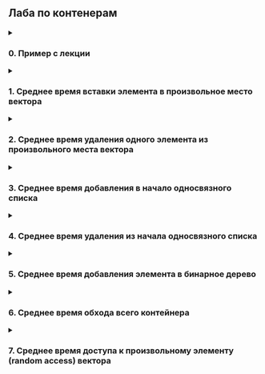 <h2>Лаба по контенерам</h2>
<details>
  <summary><h3>0. Пример с лекции</h3></summary>
  
  Будем последовательно добавлять элементы в `std::vector`, следить за изменением размерности вектора - `capacity` и `size`. Эти значения записываем в файл, после чего построим график зависимомти размерностей вектора от количества итераций(числа добавляемых элементов).

<details>
  <summary>"task0.cpp"</summary>

  ```C++
  #include <iostream>
  #include <fstream>
  #include <vector>
  
  int main() {
      std::vector<int> v;
      std::ofstream of("../0.csv", std::ios::out);
      for (int i = 0; i < 4096; i++) {
          v.push_back(i);
          if (i % 100 == 0) {
              of << v.capacity() << ' ' << v.size() << '\n';
          }
      }
      return 0;
  }
  ```
  
</details>

![capacity_size](./img/image0.png)

Видим, что значение `size` изменяется линейно в соответствии с добавляемыми элементами, а вот значение `capacity` - скачкообразно, сответствуют степеняв двойки (1, 2, 4, 8, 16, 32, 64,..). Так происходит из-за того, что `size` - занимаемое место в векторе, соответственно, если мы добавили 1 элемент, то этот параметр увеличился на единицу. А вот `capacity` - это место, которое впринципе выделено под вектор, соотвественно, при достижении верхней границы этого места этот параметр автоматически увеличивается. А поскольку трудоёмко каждый раз увеличивать место на единицу, то этот параметр увеличивается с запасом.
  
</details>

<details>
  <summary><h3>1. Среднее время вставки элемента в произвольное место вектора</h3></summary>

Напишем свой `subvector`, помимо прочих методов, реализуем нужный нам метод `insert` - добавление элемента на конкретную позицию.

```C++
void Subvector::insert(int pos, int value) {
    if (this->top > this->capacity) {
        this->resize(this->top * 2 + 1);
    }
    for (unsigned int i = this->top - 1; i > pos; i--) {
        this->mas[i + 1] = this->mas[i];
    }
    this->mas[pos + 1] = this->mas[pos];
    this->top++;
    this->mas[pos] = value;
}
```

Будем тестировать наш метод `insert` для нашего `subvector`, а так же стандартный `insert` для `std::vector`. Для этого будем добавлять элемент, стая его на первое (нулевое) место, а так же будем засекать время работы этих методов, а потом строить график зависимости времени выполнения от размера вектора/сабвектора.

<details>
  <summary>"task1.cpp"</summary>

```C++
#include <iostream>
#include <vector>
#include <fstream>
#include <random>
#include <chrono>
#include "subvector.h"

double get_time() {
    return std::chrono::duration_cast<std::chrono::microseconds>(
            std::chrono::steady_clock::now().time_since_epoch()).count() / 1e6;
}

int rand_uns(int min, int max) {
    unsigned seed = std::chrono::steady_clock::now().time_since_epoch().count();
    static std::default_random_engine e(seed);
    std::uniform_int_distribution<int> d(min, max);
    return d(e);
}

int main() {
    std::ofstream f1("../1_1.csv", std::ios::out);
    std::ofstream f2("../1_2.csv", std::ios::out);

    Subvector subv;
    std::vector<int> v;
    for (int i = 0; i < 1048576; i++) {
        int value = rand_uns(0, 100);
        subv.push_back(value);
        v.push_back(value);
        if (i % 1000 == 0) {
            int new_value = rand_uns(0, 100);
            //int new_pos = rand_uns(0, subv.getTop());
            int new_pos = 0;
            auto start = get_time();
            subv.insert(new_pos, new_value);
            auto finish = get_time();
            auto time = finish - start;
            f1 << subv.getTop() << " " << time << "\n";

            start = get_time();
            v.insert(v.begin() + new_pos, new_value);
            finish = get_time();
            time = finish - start;
            f2 << v.size()<< " " << time << "\n";
        }
    }

    std::cout << subv.getCapacity() << '\n';

    return 0;
}
```
</details>

Итак, график для `subvector`:

![capacity_size](./img/image1.png)

Можем точно сказать, что ассимптотика нашего метода `insert` равна **O(N)**. Это и очевидно, поскольку для того, чтобы добавить элемент, нам нужно передвинуть весь сабвектор на одну позицию.

И график для `std::vector`:

![capacity_size](./img/image2.png)

Здесь так же ассимптотика составляет **O(N)**. Мы так же можем наблюдать некоторый излом - это происходит из-за больших данных. В общей картине - ничего не меняется.
  
</details>


<details>
  <summary><h3>2. Среднее время удаления одного элемента из произвольного места вектора</h3></summary>

Дополним предыдущий вектор, реализовав нужный нам метод `erase` - удаление элемента из конкретной позиции.

```C++
void Subvector::erase(int pos) {
    for (unsigned int i = pos; i < this->getTop() - 1; i++) {
        this->mas[i] = this->mas[i+1];
    }
    this->top--;
}
```

Будем тестировать наш метод `erase` для нашего `subvector`, а так же стандартный `erase` для `std::vector`. Для этого сначала заполним наши контейнера набором одинаковых чисел, а затем будем постепенно удалять первый (нулевой) элемент. Во время использования метода будем засекать время, а затем построим график зависимости времени выполнения от размера вектора/сабвектора.

<details>
  <summary>"task2.cpp"</summary>

```C++
#include <iostream>
#include <vector>
#include <fstream>
#include <random>
#include <chrono>
#include "subvector.h"

double get_time() {
    return std::chrono::duration_cast<std::chrono::microseconds>(
            std::chrono::steady_clock::now().time_since_epoch()).count() / 1e6;
}

int rand_uns(int min, int max) {
    unsigned seed = std::chrono::steady_clock::now().time_since_epoch().count();
    static std::default_random_engine e(seed);
    std::uniform_int_distribution<int> d(min, max);
    return d(e);
}

int main() {
    std::ofstream f1("../2_1.csv", std::ios::out);
    std::ofstream f2("../2_2.csv", std::ios::out);

    Subvector subv;
    std::vector<int> v;
    for (int i = 0; i < 262144; i++) {
        int value = rand_uns(0, 100);
        subv.push_back(value);
        v.push_back(value);
    }
    for (int i = 0; i < 262144; i++) {
        std::cout << i << '\n';
        if (i % 1000 != 0) {
            subv.erase(0);
            v.erase(v.begin());
        }
        else if (i % 1000 == 0) {
            auto start = get_time();
            subv.erase(0);
            auto finish = get_time();
            auto time = finish - start;
            f1 << subv.getTop() << " " << time << "\n";

            start = get_time();
            v.erase(v.begin());
            finish = get_time();
            time = finish - start;
            f2 << v.size()<< " " << time << "\n";
        }
    }

    return 0;
}
```
</details>

Итак, график для `subvector`:

![capacity_size](./img/image3.png)

Можем точно сказать, что ассимптотика нашего метода `erase` равна **O(N)**. Это и очевидно, поскольку для того, чтобы удалить элемент, нам нужно передвинуть весь сабвектор на одну позицию.

И график для `std::vector`:

![capacity_size](./img/image4.png)

Здесь так же ассимптотика составляет **O(N)**. Мы так же можем наблюдать некоторый излом - это происходит из-за больших данных. В общей картине - опять же ничего не меняется.
  
</details>

<details>
  <summary><h3>3. Среднее время добавления в начало односвязного списка</h3></summary>

Будем тестировать односвязные списки, такие как `list`, `forward_list` и написанный нами `subforwardlist`. А точнее будем тестировать их метод `push_front`: будем последовательно добавлять в контейнер элементы и записывать время работы метода. Затем построим график зависимости времени работы метода в зависимости от размера контейнера.

<details>
  <summary>"task3.cpp"</summary>

```C++
#include <iostream>
#include <list>
#include <forward_list>
#include <fstream>
#include <random>
#include <chrono>

struct subforwardlist {
    int data;
    subforwardlist* next;
};

bool init(subforwardlist **sfl) {
    *sfl = NULL;
    return 0;
}

void push_forward(subforwardlist **sfl, int d) {
    subforwardlist* start = new subforwardlist();
    start->data = d;
    start->next = (*sfl);
    (*sfl) = start;
}

void pop_forward(subforwardlist **sfl) {
    if (  *sfl  ) {
        subforwardlist *p = (*sfl)->next;
        delete *sfl;
        (*sfl) = p;
    }
}

void clear(subforwardlist **sfl) {
    if (  !(*sfl)  ) return;
    while (*sfl) {
        pop_forward(sfl);
    }
    (*sfl) = NULL;
}

double get_time() {
    return std::chrono::duration_cast<std::chrono::microseconds>(
            std::chrono::steady_clock::now().time_since_epoch()).count() / 1e6;
}

int rand_uns(int min, int max) {
    unsigned seed = std::chrono::steady_clock::now().time_since_epoch().count();
    static std::default_random_engine e(seed);
    std::uniform_int_distribution<int> d(min, max);
    return d(e);
}

int main() {
    std::ofstream f1("../3_1.csv", std::ios::out);
    std::ofstream f2("../3_2.csv", std::ios::out);
    std::ofstream f3("../3_3.csv", std::ios::out);

    std::list<int> l;
    std::forward_list<int> fl;
    subforwardlist *sfl;
    init(&sfl);
    for (int i = 0; i < 16777216; i++) {
        int value = rand_uns(0, 100);
        l.push_front(value);
        fl.push_front(value);
        push_forward(&sfl, value);
        if (i % 1000 == 0) {
            int new_value = rand_uns(0, 100);

            auto start = get_time();
            l.push_front(new_value);
            auto finish = get_time();
            auto time = finish - start;
            f1 << l.size() << " " << time << "\n";

            start = get_time();
            fl.push_front(new_value);
            finish = get_time();
            time = finish - start;
            f2 <<  i + i/1000 << " " << time << "\n";

            start = get_time();
            push_forward(&sfl, new_value);
            finish = get_time();
            time = finish - start;
            f3 << i + i/1000 << " " << time << "\n";
        }
    }

    clear(&sfl);
    return 0;
}
```
</details>

График для `std::list`:

![capacity_size](./img/image5.png)

Из графика можем определить ассимптотику - **O(1)**. Действительно, для работы этого метода необходимо просто выделить ячейку памяти, куда запишется добавляемое значение, а затем перевесить указатели так, чтобы новая ячейка стала первый (нулевым) элементом контейнера.

График для `std::forward_list`:

![capacity_size](./img/image6.png)

Аналогично, ассимптотика **O(1)**. Соображения те же самые.

И график для `std::subforwardlist`:

![capacity_size](./img/image7.png)

Аналогично, ассимптотика **O(1)**. Соображения те же самые.

P.s.: в некоторых случаях может получиться так, что график представляет собой несколько прямых - квантование. Это не страшно, ассимптотику это не меняет. Чтобы от этого избавиться, необходимо усреднять значения.

P.s.: для `subforwardlist` я не применял методы ООП, пользовался структурой и функциями для неё.

</details>

<details>
  <summary><h3>4. Среднее время удаления из начала односвязного списка</h3></summary>

Продолжим тестировать `list`, `forward_list` и написанный нами `subforwardlist`. Теперь будем тестировать их метод `pop_front`: сначала заполним их одинаковыми элементами, а затем будем последовательно удалять из контейнера элементы и записывать время работы метода. Затем построим график зависимости времени работы метода в зависимости от размера контейнера.

<details>
<summary>"task4.cpp"</summary>

```C++
#include <iostream>
#include <list>
#include <forward_list>
#include <fstream>
#include <random>
#include <chrono>

struct subforwardlist {
    int data;
    subforwardlist* next;
};

bool init(subforwardlist **sfl) {
    *sfl = NULL;
    return 0;
}

void push_forward(subforwardlist **sfl, int d) {
    subforwardlist* start = new subforwardlist();
    start->data = d;
    start->next = (*sfl);
    (*sfl) = start;
}

void pop_forward(subforwardlist **sfl) {
    if (  *sfl  ) {
        subforwardlist *p = (*sfl)->next;
        delete *sfl;
        (*sfl) = p;
    }
}

void clear(subforwardlist **sfl) {
    if (  !(*sfl)  ) return;
    while (*sfl) {
        pop_forward(sfl);
    }
    (*sfl) = NULL;
}

double get_time() {
    return std::chrono::duration_cast<std::chrono::microseconds>(
            std::chrono::steady_clock::now().time_since_epoch()).count() / 1e6;
}

int rand_uns(int min, int max) {
    unsigned seed = std::chrono::steady_clock::now().time_since_epoch().count();
    static std::default_random_engine e(seed);
    std::uniform_int_distribution<int> d(min, max);
    return d(e);
}

int main() {
    std::ofstream f1("../3_1.csv", std::ios::out);
    std::ofstream f2("../3_2.csv", std::ios::out);
    std::ofstream f3("../3_3.csv", std::ios::out);

    std::list<int> l;
    std::forward_list<int> fl;
    subforwardlist *sfl;
    init(&sfl);
    for (int i = 0; i < 16777216; i++) {
        int value = rand_uns(0, 100);
        l.push_front(value);
        fl.push_front(value);
        push_forward(&sfl, value);
        if (i % 1000 == 0) {
            int new_value = rand_uns(0, 100);

            auto start = get_time();
            l.push_front(new_value);
            auto finish = get_time();
            auto time = finish - start;
            f1 << l.size() << " " << time << "\n";

            start = get_time();
            fl.push_front(new_value);
            finish = get_time();
            time = finish - start;
            f2 <<  i + i/1000 << " " << time << "\n";

            start = get_time();
            push_forward(&sfl, new_value);
            finish = get_time();
            time = finish - start;
            f3 << i + i/1000 << " " << time << "\n";
        }
    }

    clear(&sfl);
    return 0;
}
```
</details>

График для `std::list`:

![capacity_size](./img/image8.png)

Из графика можем определить ассимптотику - **O(1)**. Действительно, для работы этого метода необходимо просто переставить указатель на первую (нулевую) ячейку, а исходно первую (нулевую) ячейку очистить при необходимости.

График для `std::forward_list`:

![capacity_size](./img/image9.png)

Аналогично, ассимптотика **O(1)**. Соображения те же самые.

И график для `std::subforwardlist`:

![capacity_size](./img/image10.png)

Аналогично, ассимптотика **O(1)**. Соображения те же самые.

P.s.: здесь уже квантование выражено ярче, но исправлять не буду - ассимптотика проследивается сразу. Это не страшно, ассимптотику это не меняет. Чтобы от этого избавиться, необходимо усреднять значения.

P.s.: для `subforwardlist` я не применял методы ООП, пользовался структурой и функциями для неё.
  
</details>

<details>
  <summary><h3>5. Среднее время добавления элемента в бинарное дерево</h3></summary>

Будем тестировать контейнеры, основанные на работе бинарного дерева. Это `set`, `map`, 'multiset` и 'multimap`. Здесь квантование выражено сильнее, поэтому усреднять точно надо. Будет поочерёдно для каждого контейнера добавлять элементы, через каждую 1000 элементов фиксировать среднее время работы метода `insert`. Далее строим графики зависимости времени работы этого метода от размера контейнера.

<details>
  <summary>"task5.cpp"</summary>

```C++
#include <iostream>
#include <set>
#include <map>
#include <fstream>
#include <random>
#include <chrono>

double get_time() {
    return std::chrono::duration_cast<std::chrono::microseconds>(
            std::chrono::steady_clock::now().time_since_epoch()).count() / 1e6;
}

int rand_uns(int min, int max) {
    unsigned seed = std::chrono::steady_clock::now().time_since_epoch().count();
    static std::default_random_engine e(seed);
    std::uniform_int_distribution<int> d(min, max);
    return d(e);
}

int main() {
    std::ofstream f1("../5_1.csv", std::ios::out);
    std::ofstream f2("../5_2.csv", std::ios::out);
    std::ofstream f3("../5_3.csv", std::ios::out);
    std::ofstream f4("../5_4.csv", std::ios::out);

    std::set<int> s;
    std::map<int, int> m;
    std::multiset<int> ms;
    std::multimap<int, int> mm;

    bool record = false;
    auto start = get_time();
    for (int i = 0; i < 16777216; i++) {
        if (!record) {
            start = get_time();
            record = true;
        }
        s.insert(i);
        if (i != 0 and i % 10000 == 0) {
            auto finish = get_time();
            auto time = (finish - start) / 10000;

            f1 << s.size() << " " << time << "\n";
            record = false;
        }
    }

    record = false;
    start = get_time();
    for (int i = 0; i < 16777216; i++) {
        if (!record) {
            start = get_time();
            record = true;
        }
        m.insert({i, i});
        if (i != 0 and i % 10000 == 0) {
            auto finish = get_time();
            auto time = (finish - start) / 10000;

            f2 << m.size() << " " << time << "\n";
            record = false;
        }
    }

    record = false;
    start = get_time();
    for (int i = 0; i < 16777216; i++) {
        if (!record) {
            start = get_time();
            record = true;
        }
        ms.insert(i);
        if (i != 0 and i % 10000 == 0) {
            auto finish = get_time();
            auto time = (finish - start) / 10000;

            f3 << ms.size() << " " << time << "\n";
            record = false;
        }
    }

    record = false;
    start = get_time();
    for (int i = 0; i < 16777216; i++) {
        if (!record) {
            start = get_time();
            record = true;
        }
        mm.insert({i, i});
        if (i != 0 and i % 10000 == 0) {
            auto finish = get_time();
            auto time = (finish - start) / 10000;

            f4 << mm.size() << " " << time << "\n";
            record = false;
        }
    }

    return 0;
}

```
</details>

График для `std::set`:

![capacity_size](./img/image11.png)

Из графика прослеживается ассимптотика **O(logN)**. Это мы и ожидали, потому что бинарное дерево работает на основе бинарного поиска. Соответсвенно, и ассимптотака такая же. МЫ ищем нужную нам ветку, куда неообходимо добавить элемент, перекрепив указатели.

График для `std::map`:

![capacity_size](./img/image12.png)

Аналогично, ассимптотика **O(logN)**. Соображения те же самые.

График для `std::multiset`:

![capacity_size](./img/image13.png)

Аналогично, ассимптотика **O(logN)**. Соображения те же самые. На этом контейнере особенно хорошо видна зависимость.

График для `std::multimap`:

![capacity_size](./img/image14.png)

Аналогично, ассимптотика **O(logN)**. Соображения те же самые. На этом контейнере особенно хорошо видна зависимость.

  
</details>

<details>
  <summary><h3>6. Среднее время обхода всего контейнера</h3></summary>

Продолжаем издеваться над контейнерами стандартной библиотеки, на этот раз будем тестировать полный обход контейнера. То есть постепенно добавляем элементы в разные типы контейнеров, на каждом этапе засекаем время полного обхода контейнера (условно, увеличиваем элементы на единицу - не сильно сложная операция, времени особо много не займёт). Ну а в конце построим график зависимости времени данной операции от размера контейнеров. Наверное, лучше для всех контейнеров сделать один график, чтобы наглядно оценить скорость роста графиков.

<details>
  <summary>"task6.cpp"</summary>

```C++
#include <iostream>
#include <fstream>
#include <algorithm>
#include <random>
#include <chrono>
#include <vector>
#include <forward_list>
#include <list>
#include <set>
#include <map>

double get_time() {
    return std::chrono::duration_cast<std::chrono::microseconds>(
            std::chrono::steady_clock::now().time_since_epoch()).count() / 1e6;
}

int rand_uns(int min, int max) {
    unsigned seed = std::chrono::steady_clock::now().time_since_epoch().count();
    static std::default_random_engine e(seed);
    std::uniform_int_distribution<int> d(min, max);
    return d(e);
}

int main() {
    std::ofstream f1("../6_1.csv", std::ios::out);
    std::ofstream f2("../6_2.csv", std::ios::out);
    std::ofstream f3("../6_3.csv", std::ios::out);
    std::ofstream f4("../6_4.csv", std::ios::out);
    std::ofstream f5("../6_5.csv", std::ios::out);

    std::vector<int> v;
    std::forward_list<int> fl;
    std::list<int> l;
    std::set<int> s;
    std::map<int, int> m;

    for (int i = 0; i < 1048576; i++) {
        v.push_back(i);
        fl.push_front(i);
        l.push_front(i);
        s.insert(i);
        m.insert({i, i});

        // size all containers ==

        if (i % 10000 == 0) {
            auto start = get_time();
            for (int & k : v) {
                k++;
            }
            auto finish = get_time();
            auto time = finish - start;
            f1 << v.size() << " " << time << "\n";

            start = get_time();
            for (int n: fl) {
                n++;
            }
            finish = get_time();
            time = finish - start;
            f2 << i << " " << time << "\n";

            start = get_time();
            for (int n: l) {
                n++;
            }
            finish = get_time();
            time = finish - start;
            f3 << i << " " << time << "\n";

            start = get_time();
            for (int n: s) {
                n++;
            }
            finish = get_time();
            time = finish - start;
            f4 << s.size() << " " << time << "\n";

            start = get_time();
            for (auto &[key, value]: m) {
                value++;
            }
            finish = get_time();
            time = finish - start;
            f5 << i << " " << time << "\n";
        }
    }

    return 0;
}
```
  
</details>

Вот, что получилось:

![capacity_size](./img/image15.png)

  
</details>

<details>
  <summary><h3>7. Среднее время доступа к произвольному элементу (random access) вектора</h3></summary>

Для `std::vector` все очевидно, просто пробегаемся последовательно по его элементам. Такая сложность - **O(N)**.

Для `forward_list` и `list` процесс обхода аналогичный, отличие лишь в том, что у нас нет индексации, поэтому обход происходит через указатели одного элемента на другой. Такая сложность - **O(N)**.

Для `map` может быть 2 варианта обхода: dfs и bfs, которые имеют сложность **O(N)**.

Так же можно заметить, что если график для `std::vector` представляет из себя более-менее прямую на всём участке графика, то график `std::map` разваливается особенно заметно.
  
</details>
